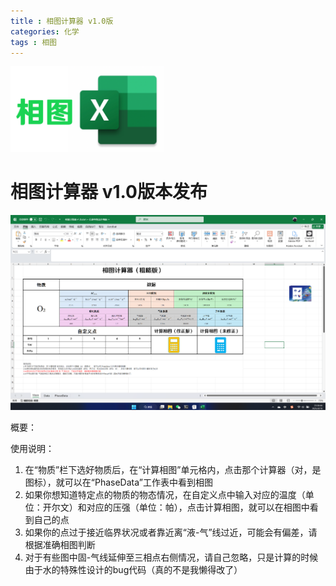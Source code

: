 ```yaml
---
title : 相图计算器 v1.0版
categories: 化学
tags : 相图
---
```


<img src="./src/cover.png" alt="cover" style="zoom:24%;" />

# 相图计算器 v1.0版本发布

<img src="./src/ts.png" alt="ts" style="zoom:75%;" />

概要：

使用说明：

1. 在“物质”栏下选好物质后，在“计算相图”单元格内，点击那个计算器（对，是图标），就可以在“PhaseData”工作表中看到相图
2. 如果你想知道特定点的物质的物态情况，在自定义点中输入对应的温度（单位：开尔文）和对应的压强（单位：帕），点击计算相图，就可以在相图中看到自己的点
3. 如果你的点过于接近临界状况或者靠近离“液-气”线过近，可能会有偏差，请根据准确相图判断
4. 对于有些图中固-气线延伸至三相点右侧情况，请自己忽略，只是计算的时候由于水的特殊性设计的bug代码（真的不是我懒得改了）
